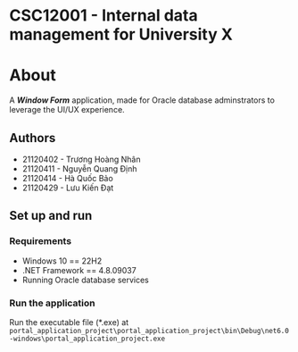 # CSC12001 - Internal data management for University X

# About

A ***Window Form*** application, made for Oracle database adminstrators to leverage the UI/UX experience.

## Authors

- 21120402 - Trương Hoàng Nhân
- 21120411 - Nguyễn Quang Định
- 21120414 - Hà Quốc Bảo
- 21120429 - Lưu Kiến Đạt

## Set up and run

### Requirements

- Windows 10 == 22H2
- .NET Framework == 4.8.09037
- Running Oracle database services

### Run the application

Run the executable file (*.exe) at `portal_application_project\portal_application_project\bin\Debug\net6.0-windows\portal_application_project.exe`
